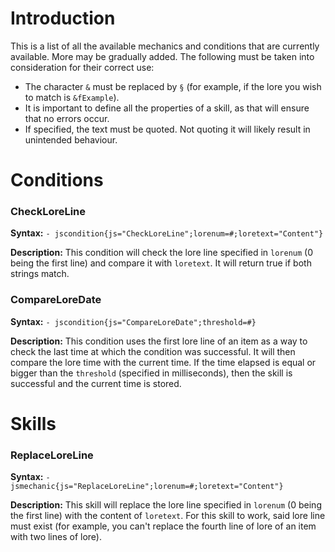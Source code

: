 # Introduction
This is a list of all the available mechanics and conditions that are currently available. More may be gradually added. The following must be taken into consideration for their correct use:
- The character `&` must be replaced by `§` (for example, if the lore you wish to match is `&fExample`).
- It is important to define all the properties of a skill, as that will ensure that no errors occur.
- If specified, the text must be quoted. Not quoting it will likely result in unintended behaviour.

# Conditions
### CheckLoreLine
**Syntax:** `- jscondition{js="CheckLoreLine";lorenum=#;loretext="Content"}`

**Description:** This condition will check the lore line specified in `lorenum` (0 being the first line) and compare it with `loretext`. It will return true if both strings match.

### CompareLoreDate
**Syntax:** `- jscondition{js="CompareLoreDate";threshold=#}`

**Description:** This condition uses the first lore line of an item as a way to check the last time at which the condition was successful. It will then compare the lore time with the current time. If the time elapsed is equal or bigger than the `threshold` (specified in milliseconds), then the skill is successful and the current time is stored.

# Skills
### ReplaceLoreLine
**Syntax:** `- jsmechanic{js="ReplaceLoreLine";lorenum=#;loretext="Content"}`

**Description:** This skill will replace the lore line specified in `lorenum` (0 being the first line) with the content of `loretext`. For this skill to work, said lore line must exist (for example, you can't replace the fourth line of lore of an item with two lines of lore).
